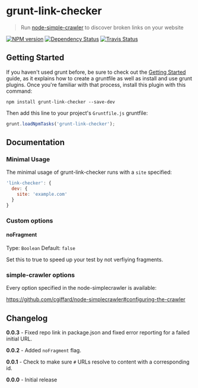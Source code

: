 # grunt-link-checker

> Run [node-simple-crawler](https://github.com/cgiffard/node-simplecrawler) to discover broken links on your website

[![NPM version](https://badge.fury.io/js/grunt-link-checker.png)](http://badge.fury.io/js/grunt-link-checker) [![Dependency Status](https://david-dm.org/ChrisWren/grunt-link-checker.png)](https://david-dm.org/ChrisWren/grunt-link-checker) [![Travis Status](https://travis-ci.org/ChrisWren/grunt-link-checker.png)](https://travis-ci.org/ChrisWren/grunt-link-checker)

## Getting Started
If you haven't used grunt before, be sure to check out the [Getting Started](http://gruntjs.com/getting-started) guide, as it explains how to create a gruntfile as well as install and use grunt plugins. Once you're familiar with that process, install this plugin with this command:
```shell
npm install grunt-link-checker --save-dev
```

Then add this line to your project's `Gruntfile.js` gruntfile:

```javascript
grunt.loadNpmTasks('grunt-link-checker');
```

## Documentation

### Minimal Usage
The minimal usage of grunt-link-checker runs with a `site` specified:

```js
'link-checker': {
  dev: {
    site: 'example.com'
  }
}
```

### Custom options

#### noFragment
Type: `Boolean` Default: `false`

Set this to true to speed up your test by not verfiying fragments.

### simple-crawler options
Every option specified in the node-simplecrawler is available:

https://github.com/cgiffard/node-simplecrawler#configuring-the-crawler

## Changelog

**0.0.3** - Fixed repo link in package.json and fixed error reporting for a failed initial URL.

**0.0.2** - Added `noFragment` flag.

**0.0.1** - Check to make sure `#` URLs resolve to content with a corresponding id.

**0.0.0** - Initial release
